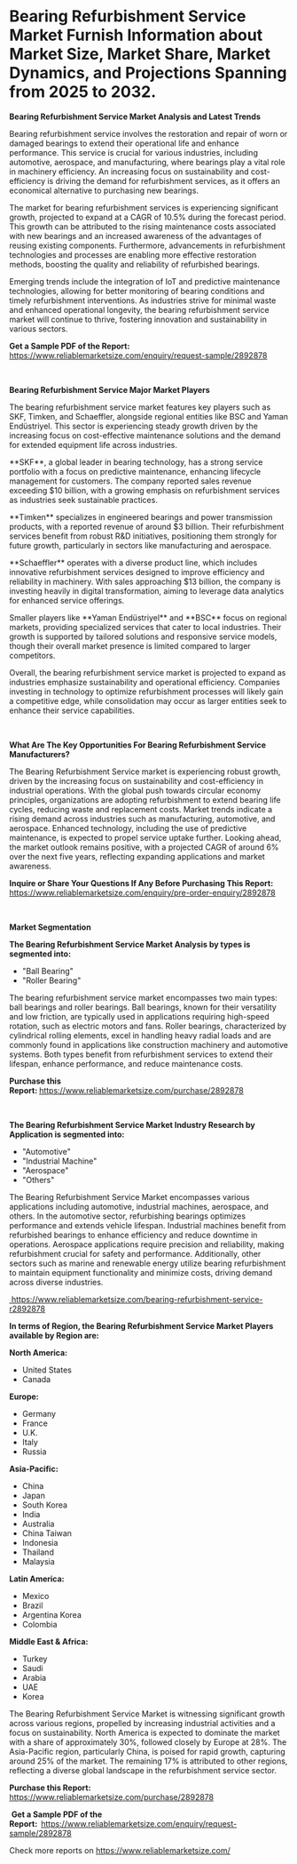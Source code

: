 <p><h1>Bearing Refurbishment Service Market Furnish Information about Market Size, Market Share, Market Dynamics, and Projections Spanning from 2025 to 2032.</h1></p><p><strong>Bearing Refurbishment Service Market Analysis and Latest Trends</strong></p>
<p><p>Bearing refurbishment service involves the restoration and repair of worn or damaged bearings to extend their operational life and enhance performance. This service is crucial for various industries, including automotive, aerospace, and manufacturing, where bearings play a vital role in machinery efficiency. An increasing focus on sustainability and cost-efficiency is driving the demand for refurbishment services, as it offers an economical alternative to purchasing new bearings.</p><p>The market for bearing refurbishment services is experiencing significant growth, projected to expand at a CAGR of 10.5% during the forecast period. This growth can be attributed to the rising maintenance costs associated with new bearings and an increased awareness of the advantages of reusing existing components. Furthermore, advancements in refurbishment technologies and processes are enabling more effective restoration methods, boosting the quality and reliability of refurbished bearings. </p><p>Emerging trends include the integration of IoT and predictive maintenance technologies, allowing for better monitoring of bearing conditions and timely refurbishment interventions. As industries strive for minimal waste and enhanced operational longevity, the bearing refurbishment service market will continue to thrive, fostering innovation and sustainability in various sectors.</p></p>
<p><strong>Get a Sample PDF of the Report:&nbsp;</strong> <a href="https://www.reliablemarketsize.com/enquiry/request-sample/2892878?utm_campaign=2995&utm_medium=2&utm_source=Github&utm_content=ia&utm_term=15032025&utm_id=bearing-refurbishment-service">https://www.reliablemarketsize.com/enquiry/request-sample/2892878</a></p>
<p>&nbsp;</p>
<p><strong>Bearing Refurbishment Service Major Market Players</strong></p>
<p><p>The bearing refurbishment service market features key players such as SKF, Timken, and Schaeffler, alongside regional entities like BSC and Yaman Endüstriyel. This sector is experiencing steady growth driven by the increasing focus on cost-effective maintenance solutions and the demand for extended equipment life across industries.</p><p>**SKF**, a global leader in bearing technology, has a strong service portfolio with a focus on predictive maintenance, enhancing lifecycle management for customers. The company reported sales revenue exceeding $10 billion, with a growing emphasis on refurbishment services as industries seek sustainable practices.</p><p>**Timken** specializes in engineered bearings and power transmission products, with a reported revenue of around $3 billion. Their refurbishment services benefit from robust R&D initiatives, positioning them strongly for future growth, particularly in sectors like manufacturing and aerospace.</p><p>**Schaeffler** operates with a diverse product line, which includes innovative refurbishment services designed to improve efficiency and reliability in machinery. With sales approaching $13 billion, the company is investing heavily in digital transformation, aiming to leverage data analytics for enhanced service offerings.</p><p>Smaller players like **Yaman Endüstriyel** and **BSC** focus on regional markets, providing specialized services that cater to local industries. Their growth is supported by tailored solutions and responsive service models, though their overall market presence is limited compared to larger competitors.</p><p>Overall, the bearing refurbishment service market is projected to expand as industries emphasize sustainability and operational efficiency. Companies investing in technology to optimize refurbishment processes will likely gain a competitive edge, while consolidation may occur as larger entities seek to enhance their service capabilities.</p></p>
<p>&nbsp;</p>
<p><strong>What Are The Key Opportunities For Bearing Refurbishment Service Manufacturers?</strong></p>
<p><p>The Bearing Refurbishment Service market is experiencing robust growth, driven by the increasing focus on sustainability and cost-efficiency in industrial operations. With the global push towards circular economy principles, organizations are adopting refurbishment to extend bearing life cycles, reducing waste and replacement costs. Market trends indicate a rising demand across industries such as manufacturing, automotive, and aerospace. Enhanced technology, including the use of predictive maintenance, is expected to propel service uptake further. Looking ahead, the market outlook remains positive, with a projected CAGR of around 6% over the next five years, reflecting expanding applications and market awareness.</p></p>
<p><strong>Inquire or Share Your Questions If Any Before Purchasing This Report:</strong> <a href="https://www.reliablemarketsize.com/enquiry/pre-order-enquiry/2892878?utm_campaign=2995&utm_medium=2&utm_source=Github&utm_content=ia&utm_term=15032025&utm_id=bearing-refurbishment-service">https://www.reliablemarketsize.com/enquiry/pre-order-enquiry/2892878</a></p>
<p>&nbsp;</p>
<p><strong>Market Segmentation</strong></p>
<p><strong>The Bearing Refurbishment Service Market Analysis by types is segmented into:</strong></p>
<p><ul><li>"Ball Bearing"</li><li>"Roller Bearing"</li></ul></p>
<p><p>The bearing refurbishment service market encompasses two main types: ball bearings and roller bearings. Ball bearings, known for their versatility and low friction, are typically used in applications requiring high-speed rotation, such as electric motors and fans. Roller bearings, characterized by cylindrical rolling elements, excel in handling heavy radial loads and are commonly found in applications like construction machinery and automotive systems. Both types benefit from refurbishment services to extend their lifespan, enhance performance, and reduce maintenance costs.</p></p>
<p><strong>Purchase this Report:&nbsp;</strong><a href="https://www.reliablemarketsize.com/purchase/2892878?utm_campaign=2995&utm_medium=2&utm_source=Github&utm_content=ia&utm_term=15032025&utm_id=bearing-refurbishment-service">https://www.reliablemarketsize.com/purchase/2892878</a></p>
<p>&nbsp;</p>
<p><strong>The Bearing Refurbishment Service Market Industry Research by Application is segmented into:</strong></p>
<p><ul><li>"Automotive"</li><li>"Industrial Machine"</li><li>"Aerospace"</li><li>"Others"</li></ul></p>
<p><p>The Bearing Refurbishment Service Market encompasses various applications including automotive, industrial machines, aerospace, and others. In the automotive sector, refurbishing bearings optimizes performance and extends vehicle lifespan. Industrial machines benefit from refurbished bearings to enhance efficiency and reduce downtime in operations. Aerospace applications require precision and reliability, making refurbishment crucial for safety and performance. Additionally, other sectors such as marine and renewable energy utilize bearing refurbishment to maintain equipment functionality and minimize costs, driving demand across diverse industries.</p></p>
<p><a href="https://www.reliablemarketsize.com/bearing-refurbishment-service-r2892878?utm_campaign=2995&utm_medium=2&utm_source=Github&utm_content=ia&utm_term=15032025&utm_id=bearing-refurbishment-service">&nbsp;https://www.reliablemarketsize.com/bearing-refurbishment-service-r2892878</a></p>
<p><strong>In terms of Region, the Bearing Refurbishment Service Market Players available by Region are:</strong></p>
<p>
    <p> <strong> North America: </strong>
        <ul>
            <li>United States</li>
            <li>Canada</li>
        </ul>
        </p> 
    <p> <strong> Europe: </strong>
        <ul>
            <li>Germany</li>
            <li>France</li>
            <li>U.K.</li>
            <li>Italy</li>
            <li>Russia</li>
        </ul>
        </p> 
    <p> <strong> Asia-Pacific: </strong>
        <ul>
            <li>China</li>
            <li>Japan</li>
            <li>South Korea</li>
            <li>India</li>
            <li>Australia</li>
            <li>China Taiwan</li>
            <li>Indonesia</li>
            <li>Thailand</li>
            <li>Malaysia</li>
        </ul>
        </p> 
    <p> <strong> Latin America: </strong>
        <ul>
            <li>Mexico</li>
            <li>Brazil</li>
            <li>Argentina Korea</li>
            <li>Colombia</li>
        </ul>
        </p> 
    <p> <strong> Middle East & Africa: </strong>
        <ul>
            <li>Turkey</li>
            <li>Saudi</li>
            <li>Arabia</li>
            <li>UAE</li>
            <li>Korea</li>
        </ul>
    </p>
    </p>
<p><p>The Bearing Refurbishment Service Market is witnessing significant growth across various regions, propelled by increasing industrial activities and a focus on sustainability. North America is expected to dominate the market with a share of approximately 30%, followed closely by Europe at 28%. The Asia-Pacific region, particularly China, is poised for rapid growth, capturing around 25% of the market. The remaining 17% is attributed to other regions, reflecting a diverse global landscape in the refurbishment service sector.</p></p>
<p><strong>Purchase this Report: </strong><a href="https://www.reliablemarketsize.com/purchase/2892878?utm_campaign=2995&utm_medium=2&utm_source=Github&utm_content=ia&utm_term=15032025&utm_id=bearing-refurbishment-service">https://www.reliablemarketsize.com/purchase/2892878</a></p>
<p>&nbsp;<strong>Get a Sample PDF of the Report:&nbsp;&nbsp;</strong><a href="https://www.reliablemarketsize.com/enquiry/request-sample/2892878?utm_campaign=2995&utm_medium=2&utm_source=Github&utm_content=ia&utm_term=15032025&utm_id=bearing-refurbishment-service">https://www.reliablemarketsize.com/enquiry/request-sample/2892878</a></p>
<p><strong></strong></p>
<p>Check more reports on <a href="https://www.reliablemarketsize.com/?utm_campaign=2995&utm_medium=2&utm_source=Github&utm_content=ia&utm_term=15032025&utm_id=bearing-refurbishment-service">https://www.reliablemarketsize.com/</a></p>